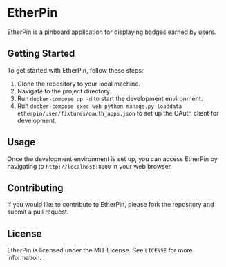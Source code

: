 # EtherPin

EtherPin is a pinboard application for displaying badges earned by users.

## Getting Started

To get started with EtherPin, follow these steps:

1. Clone the repository to your local machine.
2. Navigate to the project directory.
3. Run `docker-compose up -d` to start the development environment.
4. Run `docker-compose exec web python manage.py loaddata etherpin/user/fixtures/oauth_apps.json` to set up the OAuth client for development.

## Usage

Once the development environment is set up, you can access EtherPin by navigating to `http://localhost:8000` in your web browser.

## Contributing

If you would like to contribute to EtherPin, please fork the repository and submit a pull request.

## License

EtherPin is licensed under the MIT License. See `LICENSE` for more information.

